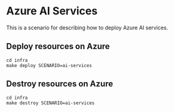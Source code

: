 # Azure AI Services

This is a scenario for describing how to deploy Azure AI services.

## Deploy resources on Azure

```shell
cd infra
make deploy SCENARIO=ai-services
```

## Destroy resources on Azure

```shell
cd infra
make destroy SCENARIO=ai-services
```
